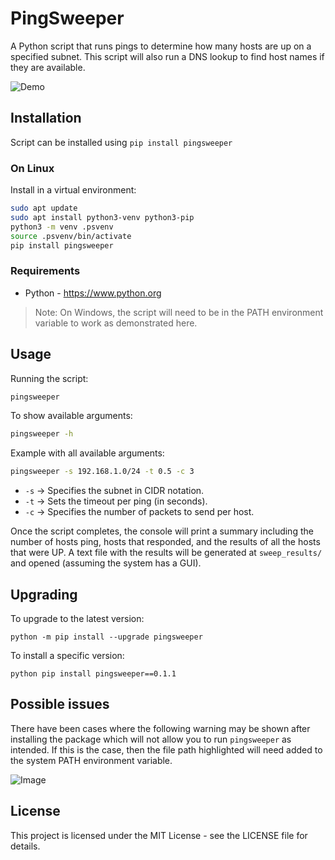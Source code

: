 # PingSweeper

A Python script that runs pings to determine how many hosts are up on a specified subnet. This script will also run a DNS lookup to find host names if they are available.

![Demo](docs/install_demo.gif)

## Installation

Script can be installed using `pip install pingsweeper`

### On Linux

Install in a virtual environment:
```sh
sudo apt update
sudo apt install python3-venv python3-pip
python3 -m venv .psvenv
source .psvenv/bin/activate
pip install pingsweeper
```

### Requirements

- Python - https://www.python.org
> Note: On Windows, the script will need to be in the PATH environment variable to work as demonstrated here.

## Usage

Running the script:
```sh
pingsweeper
```
To show available arguments:
```sh
pingsweeper -h
```
Example with all available arguments:
```sh
pingsweeper -s 192.168.1.0/24 -t 0.5 -c 3
```
 - `-s` → Specifies the subnet in CIDR notation.
 - `-t` → Sets the timeout per ping (in seconds).
 - `-c` → Specifies the number of packets to send per host.

Once the script completes, the console will print a summary including the number of hosts ping, hosts that responded, and the results of all the hosts that were UP. A text file with the results will be generated at `sweep_results/` and opened (assuming the system has a GUI).

## Upgrading

To upgrade to the latest version:
```shell
python -m pip install --upgrade pingsweeper
```
To install a specific version:
```shell
python pip install pingsweeper==0.1.1
```
## Possible issues

There have been cases where the following warning may be shown after installing the package which will not allow you to run `pingsweeper` as intended. If this is the case, then the file path highlighted will need added to the system PATH environment variable.

![Image](https://github.com/user-attachments/assets/c26eb4fd-1f63-47ac-9fb0-cad1d00fccc9)

## License

This project is licensed under the MIT License - see the LICENSE file for details.
